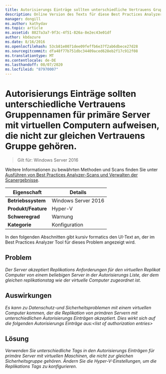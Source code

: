```yaml
---
title: Autorisierungs Einträge sollten unterschiedliche Vertrauens Gruppennamen für primäre Server mit virtuellen Computern aufweisen, die nicht zur gleichen Vertrauens Gruppe gehören.
description: Online Version des Texts für diese Best Practices Analyzer Regel.
manager: dongill
ms.author: kathydav
ms.topic: article
ms.assetid: 8827a3a7-9f3c-4f51-826a-8e2ec43e01df
author: kbdazure
ms.date: 8/16/2016
ms.openlocfilehash: 53cb81e0071dee09feffb6e37f2ab6dbece27d28
ms.sourcegitcommit: dfa48f77b751dbc34409aced628eb2f17c912f08
ms.translationtype: MT
ms.contentlocale: de-DE
ms.lasthandoff: 08/07/2020
ms.locfileid: "87970007"
---
```

# <a name="authorization-entries-should-have-distinct-trust-group-names-for-primary-servers-with-virtual-machines-that-are-not-part-of-the-same-trust-group"></a>Autorisierungs Einträge sollten unterschiedliche Vertrauens Gruppennamen für primäre Server mit virtuellen Computern aufweisen, die nicht zur gleichen Vertrauens Gruppe gehören.

>Gilt für: Windows Server 2016

Weitere Informationen zu bewährten Methoden und Scans finden Sie unter [Ausführen von Best Practices Analyzer-Scans und Verwalten der Scanergebnisse](https://go.microsoft.com/fwlink/p/?LinkID=223177).

|Eigenschaft|Details|
|-|-|
|**Betriebssystem**|Windows Server 2016|
|**Produkt/Feature**|Hyper-V|
|**Schweregrad**|Warnung|
|**Kategorie**|Konfiguration|

In den folgenden Abschnitten gibt kursiv formatics den UI-Text an, der im Best Practices Analyzer Tool für dieses Problem angezeigt wird.

## <a name="issue"></a>**Problem**
*Der Server akzeptiert Replikations Anforderungen für den virtuellen Replikat Computer von einem beliebigen Server in der Autorisierungs Liste, der dem gleichen replikationstag wie der virtuelle Computer zugeordnet ist.*

## <a name="impact"></a>**Auswirkungen**
*Es kann zu Datenschutz-und Sicherheitsproblemen mit einem virtuellen Computer kommen, der die Replikation von primären Servern mit unterschiedlichen Autorisierungs Einträgen akzeptiert. Dies wirkt sich auf die folgenden Autorisierungs Einträge aus:\<list of authorization entries>*

## <a name="resolution"></a>**Lösung**
*Verwenden Sie unterschiedliche Tags in den Autorisierungs Einträgen für primäre Server mit virtuellen Maschinen, die nicht zur gleichen Sicherheitsgruppe gehören. Ändern Sie die Hyper-V-Einstellungen, um die Replikations Tags zu konfigurieren.*



